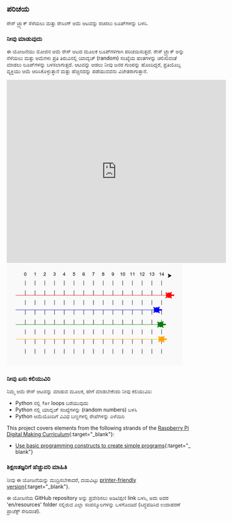 ## ಪರಿಚಯ

ರೇಸ್ ಟ್ರ್ಯಾಕ್ ಸೆಳೆಯಲು ಮತ್ತು ರೇಸಿಂಗ್ ಆಮೆ ಆಟವನ್ನು ರಚಿಸಲು ಲೂಪ್‌ಗಳನ್ನು ಬಳಸಿ.

### ನೀವು ಮಾಡುವುದು

ಈ ಯೋಜನೆಯು ಮೋಜಿನ ಆಮೆ ರೇಸ್ ಆಟದ ಮೂಲಕ ಲೂಪ್‌ಗಳಿಗಾಗಿ ಪರಿಚಯಿಸುತ್ತದೆ. ರೇಸ್ ಟ್ರ್ಯಾಕ್ ಅನ್ನು ಸೆಳೆಯಲು ಮತ್ತು ಆಮೆಗಳು ಪ್ರತಿ ತಿರುವಿನಲ್ಲಿ ಯಾದೃಚ್ (random) ಸಂಖ್ಯೆಯ ಹಂತಗಳನ್ನು ಚಲಿಸುವಂತೆ ಮಾಡಲು ಲೂಪ್‌ಗಳನ್ನು ಬಳಸಲಾಗುತ್ತದೆ. ಆಟವನ್ನು ಆಡಲು ನೀವು ಜನರ ಗುಂಪನ್ನು ಹೊಂದಿದ್ದರೆ, ಪ್ರತಿಯೊಬ್ಬ ವ್ಯಕ್ತಿಯು ಆಮೆ ಆರಿಸಿಕೊಳ್ಳುತ್ತಾನೆ ಮತ್ತು ಹೆಚ್ಚಿನದನ್ನು ಪಡೆಯುವವನು ವಿಜೇತರಾಗುತ್ತಾನೆ.

<div class="trinket">
  <iframe src="https://trinket.io/embed/python/9339862606?outputOnly=true&start=result" width="600" height="500" frameborder="0" marginwidth="0" marginheight="0" allowfullscreen>
  </iframe>
  <img src="images/race-finished.png">
</div>

### ನೀವು ಏನು ಕಲಿಯುವಿರಿ

ನಿಮ್ಮ ಆಮೆ ರೇಸ್ ಆಟವನ್ನು ಮಾಡುವ ಮೂಲಕ, ಹೇಗೆ ಮಾಡಬೇಕೆಂದು ನೀವು ಕಲಿಯುವಿರಿ:

+ Python ನಲ್ಲಿ `for` loops ಬರೆಯುವುದು
+ Python ನಲ್ಲಿ ಯಾದೃಚ್ ಸಂಖ್ಯೆಗಳನ್ನು (random numbers) ಬಳಸಿ
+ Python ಆಮೆಯೊಂದಿಗೆ ವಿವಿಧ ಬಣ್ಣಗಳಲ್ಲಿ ರೇಖೆಗಳನ್ನು ಎಳೆಯಿರಿ

This project covers elements from the following strands of the [Raspberry Pi Digital Making Curriculum](https://rpf.io/curriculum){:target="_blank"}:

+ [Use basic programming constructs to create simple programs](https://www.raspberrypi.org/curriculum/programming/creator/){:target="_ blank"}

### ಶಿಕ್ಷಣತಜ್ಞರಿಗೆ ಹೆಚ್ಚುವರಿ ಮಾಹಿತಿ

ನೀವು ಈ ಯೋಜನೆಯನ್ನು ಮುದ್ರಿಸಬೇಕಾದರೆ, ದಯವಿಟ್ಟು [printer-friendly version](https://projects.raspberrypi.org/en/projects/turtle-race/print){:target="_blank"}.

ಈ ಯೋಜನೆಯ GitHub repository ಅನ್ನು ಪ್ರವೇಶಿಸಲು ಅಡಿಟಿಪ್ಪಣಿ link ಬಳಸಿ, ಅದು ಅದರ 'en/resources' folder ನಲ್ಲಿರುವ ಎಲ್ಲಾ ಸಂಪನ್ಮೂಲಗಳನ್ನು ಒಳಗೊಂಡಿದೆ (ಸಿದ್ಧಪಡಿಸಿದ ಉದಾಹರಣೆ ಪ್ರಾಜೆಕ್ಟ್ ಸೇರಿದಂತೆ).